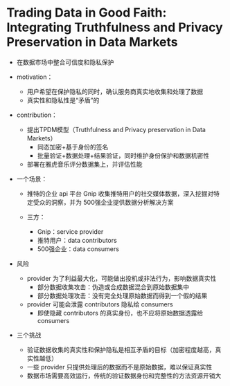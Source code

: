 # Trading Data in Good Faith: Integrating Truthfulness and Privacy Preservation in Data Markets

- 在数据市场中整合可信度和隐私保护
- motivation：
  - 用户希望在保护隐私的同时，确认服务商真实地收集和处理了数据
  - 真实性和隐私性是“矛盾”的
- contribution：
  - 提出TPDM模型（Truthfulness and Privacy preservation in Data Markets）
    - 同态加密+基于身份的签名
    - 批量验证+数据处理+结果验证，同时维护身份保护和数据机密性
  - 部署在雅虎音乐评分数据集上，并评估性能

- 一个场景：

  - 推特的企业 api 平台 Gnip 收集推特用户的社交媒体数据，深入挖掘对特定受众的洞察，并为 500强企业提供数据分析解决方案

  - 三方：
    - Gnip：service provider
    - 推特用户：data contributors
    - 500强企业：data consumers

- 风险

  - provider 为了利益最大化，可能做出投机或非法行为，影响数据真实性
    - 部分数据收集攻击：伪造或合成数据混合到原始数据集中
    - 部分数据处理攻击：没有完全处理原始数据而得到一个假的结果
  - provider 可能会泄露 contributors 隐私给 consumers
    - 即使隐藏 contributors 的真实身份，也不应将原始数据透露给 consumers

- 三个挑战

  - 验证数据收集的真实性和保护隐私是相互矛盾的目标（加密程度越高，真实性越低）
  - 一些 provider 只提供处理后的数据而不是原始数据，难以保证真实性
  - 数据市场需要高效运行，传统的验证数据身份和完整性的方法资源开销大
